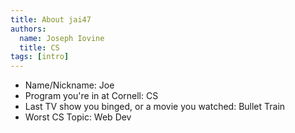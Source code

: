```yaml
---
title: About jai47
authors:
  name: Joseph Iovine
  title: CS
tags: [intro]
---
```


- Name/Nickname: Joe
- Program you're in at Cornell: CS
- Last TV show you binged, or a movie you watched: Bullet Train
- Worst CS Topic: Web Dev
